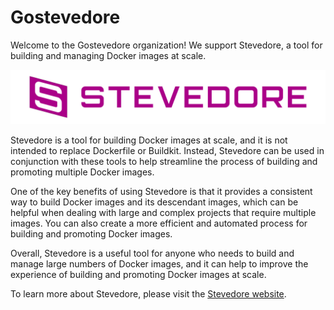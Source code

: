 # Gostevedore

Welcome to the Gostevedore organization! We support Stevedore, a tool for building and managing Docker images at scale.

![stevedore-logo](logo_4_stevedore.png "Stevedore logo")

Stevedore is a tool for building Docker images at scale, and it is not intended to replace Dockerfile or Buildkit. Instead, Stevedore can be used in conjunction with these tools to help streamline the process of building and promoting multiple Docker images.

One of the key benefits of using Stevedore is that it provides a consistent way to build Docker images and its descendant images, which can be helpful when dealing with large and complex projects that require multiple images. You can also create a more efficient and automated process for building and promoting Docker images.

Overall, Stevedore is a useful tool for anyone who needs to build and manage large numbers of Docker images, and it can help to improve the experience of building and promoting Docker images at scale.

To learn more about Stevedore, please visit the [Stevedore website](https://gostevedore.github.io/).
